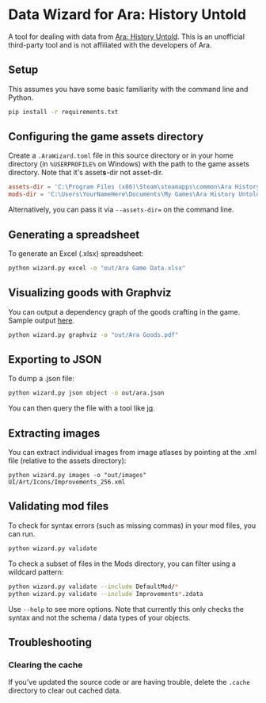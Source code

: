 # Data Wizard for Ara: History Untold

A tool for dealing with data from [Ara: History Untold](https://www.arahistoryuntold.com/).
This is an unofficial third-party tool and is not affiliated with the developers of Ara.

## Setup

This assumes you have some basic familiarity with the command line and Python.

```bash
pip install -r requirements.txt
```

## Configuring the game assets directory

Create a `.AraWizard.toml` file in this source directory or in your home directory (in `%USERPROFILE%` on Windows) with
the path to the game assets directory. Note that it's asset**s**-dir not asset-dir.

```toml
assets-dir = 'C:\Program Files (x86)\Steam\steamapps\common\Ara History Untold\assets'
mods-dir = 'C:\Users\YourNameHere\Documents\My Games\Ara History Untold\Mods'
```

Alternatively, you can pass it via `--assets-dir=` on the command line.

## Generating a spreadsheet

To generate an Excel (.xlsx) spreadsheet:

```bash
python wizard.py excel -o "out/Ara Game Data.xlsx"
```

## Visualizing goods with Graphviz

You can output a dependency graph of the goods crafting in the game. Sample output [here](docs/Ara%20Goods%201.4.pdf).

```bash
python wizard.py graphviz -o "out/Ara Goods.pdf"
```

## Exporting to JSON

To dump a .json file:

```bash
python wizard.py json object -o out/ara.json
```

You can then query the file with a tool like [jq](https://jqlang.org/tutorial/).

## Extracting images

You can extract individual images from image atlases by pointing at the .xml file
(relative to the assets directory):

```
python wizard.py images -o "out/images" UI/Art/Icons/Improvements_256.xml
```

## Validating mod files

To check for syntax errors (such as missing commas) in your mod files, you can run.

```bash
python wizard.py validate
```

To check a subset of files in the Mods directory, you can filter using a wildcard pattern:

```bash
python wizard.py validate --include DefaultMod/*
python wizard.py validate --include Improvements*.zdata
```

Use `--help` to see more options. Note that currently this only checks the syntax and not
the schema / data types of your objects.

## Troubleshooting

### Clearing the cache

If you've updated the source code or are having trouble, delete the `.cache` directory
to clear out cached data.
